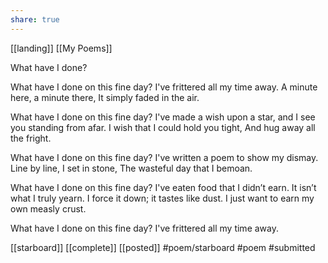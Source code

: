 ```yaml
---
share: true
---
```

[[landing]] [[My Poems]]

What have I done?

What have I done on this fine day?
I've frittered all my time away. 
A minute here, a minute there,
It simply faded in the air. 
  
What have I done on this fine day? 
I've made a wish upon a star,
and I see you standing from afar. 
I wish that I could hold you tight, 
And hug away all the fright. 
  
What have I done on this fine day? 
I've written a poem to show my dismay. 
Line by line, I set in stone, 
The wasteful day that I bemoan. 
  
What have I done on this fine day? 
I've eaten food that I didn’t earn. 
It isn’t what I truly yearn.
I force it down; it tastes like dust. 
I just want to earn my own measly crust. 

What have I done on this fine day? 
I've frittered all my time away.

[[starboard]] [[complete]] [[posted]]   #poem/starboard #poem #submitted 
